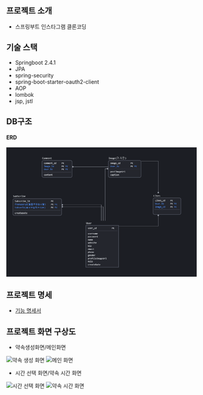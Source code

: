 ## 프로젝트 소개
- 스프링부트 인스타그램 클론코딩

## 기술 스택
   - Springboot 2.4.1
   - JPA
   - spring-security
   - spring-boot-starter-oauth2-client
   - AOP
   - lombok
   - jsp, jstl

   
## DB구조
#### ERD
![](./images/2021-08-10-23-12-04.png)


## 프로젝트 명세
- [기능 명세서](https://www.notion.so/452c8c2414eb4e728c4f276fd02b075f?v=ab3467090fbf4f1ba295b68434339353)

   
## 프로젝트 화면 구상도
- 약속생성화면/메인화면


![약속 생성 화면](./image/2021-08-04-00-04-17.png)
![메인 화면](./image/2021-08-04-00-05-57.png)



- 시간 선택 화면/약속 시간 화면


![시간 선택 화면](./image/2021-08-04-00-05-19.png)
![약속 시간 화면](./image/2021-08-04-00-07-32.png)